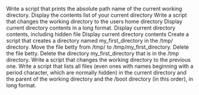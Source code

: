 Write a script that prints the absolute path name of the current working directory.
Display the contents list of your current directory
Write a script that changes the working directory to the users home directory
Display current directory contents in a long format.
Display current directory contents, including hidden file
Display current directory contents
Create a script that creates a directory named my_first_directory in the /tmp/ directory.
Move the file betty from /tmp/ to /tmp/my_first_directory.
Delete the file betty.
Delete the directory my_first_directory that is in the /tmp directory.
Write a script that changes the working directory to the previous one.
Write a script that lists all files (even ones with names beginning with a period character, which are normally hidden) in the current directory and the parent of the working directory and the /boot directory (in this order), in long format.
